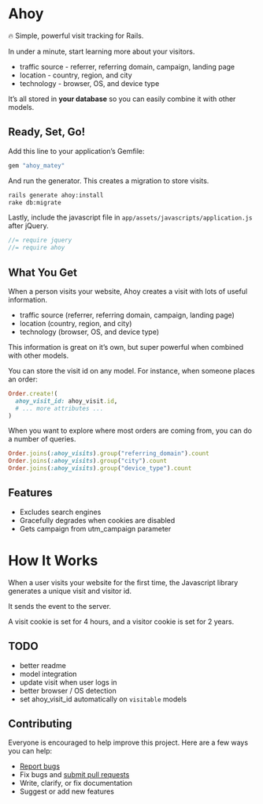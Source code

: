 # Ahoy

:fire: Simple, powerful visit tracking for Rails.

In under a minute, start learning more about your visitors.

- traffic source - referrer, referring domain, campaign, landing page
- location - country, region, and city
- technology - browser, OS, and device type

It’s all stored in **your database** so you can easily combine it with other models.

## Ready, Set, Go!

Add this line to your application’s Gemfile:

```ruby
gem "ahoy_matey"
```

And run the generator. This creates a migration to store visits.

```sh
rails generate ahoy:install
rake db:migrate
```

Lastly, include the javascript file in `app/assets/javascripts/application.js` after jQuery.

```javascript
//= require jquery
//= require ahoy
```

## What You Get

When a person visits your website, Ahoy creates a visit with lots of useful information.

- traffic source (referrer, referring domain, campaign, landing page)
- location (country, region, and city)
- technology (browser, OS, and device type)

This information is great on it’s own, but super powerful when combined with other models.

You can store the visit id on any model. For instance, when someone places an order:

```ruby
Order.create!(
  ahoy_visit_id: ahoy_visit.id,
  # ... more attributes ...
)
```

When you want to explore where most orders are coming from, you can do a number of queries.

```ruby
Order.joins(:ahoy_visits).group("referring_domain").count
Order.joins(:ahoy_visits).group("city").count
Order.joins(:ahoy_visits).group("device_type").count
```

## Features

- Excludes search engines
- Gracefully degrades when cookies are disabled
- Gets campaign from utm_campaign parameter

# How It Works

When a user visits your website for the first time, the Javascript library generates a unique visit and visitor id.

It sends the event to the server.

A visit cookie is set for 4 hours, and a visitor cookie is set for 2 years.

## TODO

- better readme
- model integration
- update visit when user logs in
- better browser / OS detection
- set ahoy_visit_id automatically on `visitable` models

## Contributing

Everyone is encouraged to help improve this project. Here are a few ways you can help:

- [Report bugs](https://github.com/ankane/ahoy/issues)
- Fix bugs and [submit pull requests](https://github.com/ankane/ahoy/pulls)
- Write, clarify, or fix documentation
- Suggest or add new features
